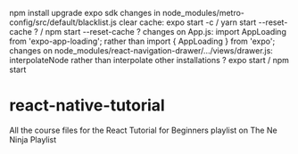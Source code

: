 npm install
upgrade expo sdk
changes in node_modules/metro-config/src/default/blacklist.js
clear cache: expo start -c / yarn start --reset-cache ? / npm start --reset-cache ?
changes on App.js: import AppLoading from 'expo-app-loading'; rather than import { AppLoading } from 'expo';
changes on node_modules/react-navigation-drawer/.../views/drawer.js:  interpolateNode rather than interpolate
other installations ?
expo start / npm start

# react-native-tutorial
All the course files for the React Tutorial for Beginners playlist on The Ne Ninja Playlist
